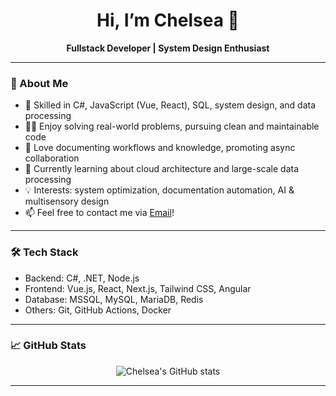 <!-- 中文版 -->
<h1 align="center">Hi, I’m Chelsea 👋</h1>

<p align="center">
  <b>Fullstack Developer | System Design Enthusiast </b>
</p>

---

### 🚀 About Me

- 🏢 Skilled in C#, JavaScript (Vue, React), SQL, system design, and data processing
- 🧑‍💻 Enjoy solving real-world problems, pursuing clean and maintainable code
- 📝 Love documenting workflows and knowledge, promoting async collaboration
- 🌱 Currently learning about cloud architecture and large-scale data processing
- 💡 Interests: system optimization, documentation automation, AI & multisensory design
- 📫 Feel free to contact me via [Email](mailto:limo1878@gmail.com)!

---

### 🛠️ Tech Stack

- Backend: C#, .NET, Node.js
- Frontend: Vue.js, React, Next.js, Tailwind CSS, Angular
- Database: MSSQL, MySQL, MariaDB, Redis
- Others: Git, GitHub Actions, Docker

---

### 📈 GitHub Stats

<p align="center">
  <img src="https://github-readme-stats.vercel.app/api?username=yvelltt&show_icons=true&theme=radical" alt="Chelsea's GitHub stats" />
</p>

---
